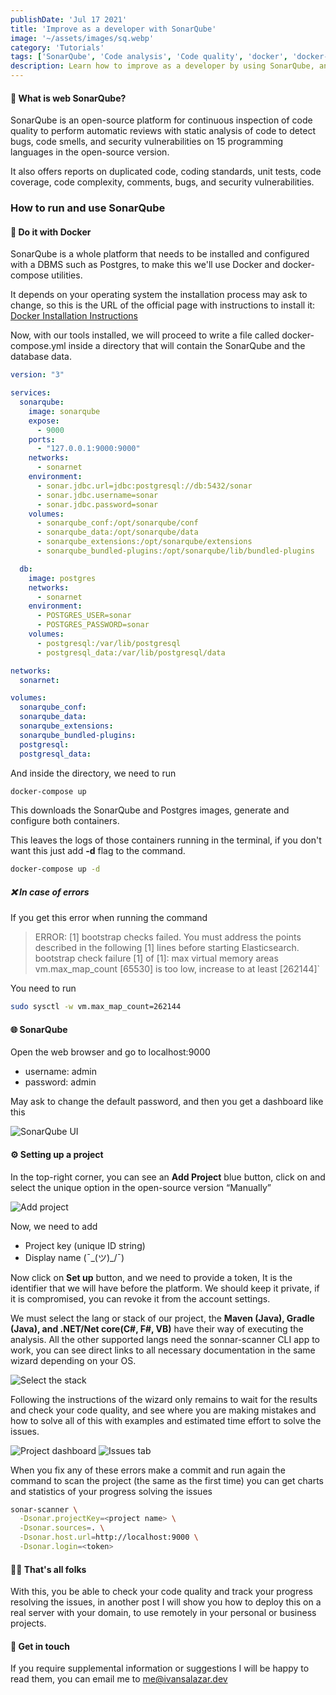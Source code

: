 ```yaml
---
publishDate: 'Jul 17 2021'
title: 'Improve as a developer with SonarQube'
image: '~/assets/images/sq.webp'
category: 'Tutorials'
tags: ['SonarQube', 'Code analysis', 'Code quality', 'docker', 'docker-compose']
description: Learn how to improve as a developer by using SonarQube, an open-source platform for continuous inspection of code quality. SonarQube performs automatic code reviews and static analysis to detect bugs, code smells, and security vulnerabilities in various programming languages. This tutorial guides you through the process of running SonarQube with Docker and docker-compose, setting up a project, and analyzing your code for quality issues. By following this tutorial, you'll be able to leverage SonarQube to enhance the quality of your code and improve as a developer.
---
```


#### 🤔 What is web SonarQube?

SonarQube is an open-source platform for continuous inspection of code quality to perform automatic reviews with static analysis of code to detect bugs, code smells, and security vulnerabilities on 15 programming languages in the open-source version. 

It also offers reports on duplicated code, coding standards, unit tests, code coverage, code complexity, comments, bugs, and security vulnerabilities.


### How to run and use SonarQube

#### 🐋 Do it with Docker

SonarQube is a whole platform that needs to be installed and configured with a DBMS such as Postgres, to make this we'll use Docker and docker-compose utilities.

It depends on your operating system the installation process may ask to change, so this is the URL of the official page with instructions to install it: [Docker Installation Instructions](https://docs.docker.com/get-docker/)

Now, with our tools installed, we will proceed to write a file called docker-compose.yml inside a directory that will contain the SonarQube and the database data.


```yaml
version: "3"

services:
  sonarqube:
    image: sonarqube
    expose:
      - 9000
    ports:
      - "127.0.0.1:9000:9000"
    networks:
      - sonarnet
    environment:
      - sonar.jdbc.url=jdbc:postgresql://db:5432/sonar
      - sonar.jdbc.username=sonar
      - sonar.jdbc.password=sonar
    volumes:
      - sonarqube_conf:/opt/sonarqube/conf
      - sonarqube_data:/opt/sonarqube/data
      - sonarqube_extensions:/opt/sonarqube/extensions
      - sonarqube_bundled-plugins:/opt/sonarqube/lib/bundled-plugins

  db:
    image: postgres
    networks:
      - sonarnet
    environment:
      - POSTGRES_USER=sonar
      - POSTGRES_PASSWORD=sonar
    volumes:
      - postgresql:/var/lib/postgresql
      - postgresql_data:/var/lib/postgresql/data

networks:
  sonarnet:

volumes:
  sonarqube_conf:
  sonarqube_data:
  sonarqube_extensions:
  sonarqube_bundled-plugins:
  postgresql:
  postgresql_data:
```

And inside the directory, we need to run 

```bash
docker-compose up
``` 

This downloads the SonarQube and Postgres images, generate and configure both containers.

This leaves the logs of those containers running in the terminal, if you don't want this just add **-d** flag to the command.

```bash
docker-compose up -d
``` 

##### ❌ In case of errors

If you get this error when running the command

> ERROR: [1] bootstrap checks failed. You must address the points described in the following [1] lines before starting Elasticsearch.
> bootstrap check failure [1] of [1]: max virtual memory areas vm.max_map_count [65530] is too low, increase to at least [262144]`

You need to run

```bash
sudo sysctl -w vm.max_map_count=262144
```

#### 🌐 SonarQube

Open the web browser and go to localhost:9000

- username: admin
- password: admin

May ask to change the default password, and then you get a dashboard like this

![SonarQube UI](https://i.stack.imgur.com/0SGfW.png)

#### ⚙️ Setting up a project


In the top-right corner, you can see an **Add Project** blue button, click on and select the unique option in the open-source version “Manually”

![Add project](https://res.cloudinary.com/ivansalazar/image/upload/v1623994407/sonarqube/sq1.png)

Now, we need to add

- Project key (unique ID string)
- Display name (¯\_(ツ)_/¯)

Now click on **Set up** button, and we need to provide a token, It is the identifier that we will have before the platform. We should keep it private, if it is compromised, you can revoke it from the account settings.

We must select the lang or stack of our project, the **Maven (Java), Gradle (Java), and .NET/Net core(C#, F#, VB)** have their way of executing the analysis. All the other supported langs need the sonnar-scanner CLI app to work, you can see direct links to all necessary documentation in the same wizard depending on your OS.

![Select the stack](https://res.cloudinary.com/ivansalazar/image/upload/v1623994407/sonarqube/sq2.png)

Following the instructions of the wizard only remains to wait for the results and check your code quality, and see where you are making mistakes and how to solve all of this with examples and estimated time effort to solve the issues.

![Project dashboard](https://res.cloudinary.com/ivansalazar/image/upload/v1623994407/sonarqube/sq3.png)
![Issues tab](https://res.cloudinary.com/ivansalazar/image/upload/v1623994407/sonarqube/sq4.png)

When you fix any of these errors make a commit and run again the command to scan the project (the same as the first time) you can get charts and statistics of your progress solving the issues

```bash
sonar-scanner \
  -Dsonar.projectKey=<project name> \
  -Dsonar.sources=. \
  -Dsonar.host.url=http://localhost:9000 \
  -Dsonar.login=<token>
```

#### 🐰🥕 That's all folks

With this, you be able to check your code quality and track your progress resolving the issues, in another post I will show you how to deploy this on a real server with your domain, to use remotely in your personal or business projects.

#### 🙋 Get in touch

If you require supplemental information or suggestions I will be happy to read them, you can email me to [me@ivansalazar.dev](mailto:me@ivansalazar.dev)


